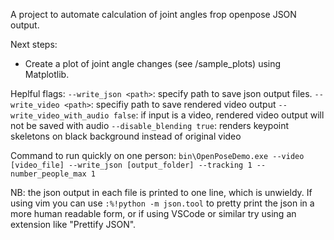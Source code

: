 A project to automate calculation of joint angles frop openpose JSON output. 

Next steps:

  - Create a plot of joint angle changes (see /sample_plots) using Matplotlib.

Heplful flags:
  `--write_json <path>`: specify path to save json output files.
  `--write_video <path>`: specifiy path to save rendered video output
  `--write_video_with_audio false`: if input is a video, rendered video output will not be saved with audio
  `--disable_blending true`: renders keypoint skeletons on black background instead of original video

Command to run quickly on one person:
`bin\OpenPoseDemo.exe --video [video_file] --write_json [output_folder] --tracking 1 --number_people_max 1`

NB: the json output in each file is printed to one line, which is unwieldy.
  If using vim you can use `:%!python -m json.tool` to pretty print the json
  in a more human readable form, or if using VSCode or similar try using an
  extension like "Prettify JSON".

